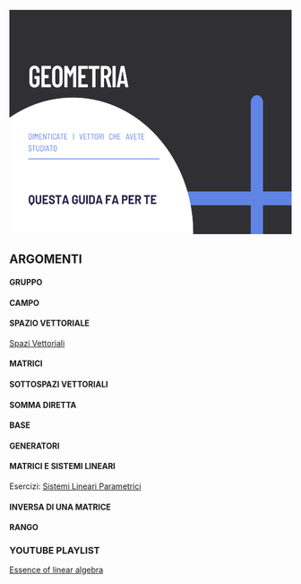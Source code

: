<p align="center">
<img height="400" weight="700" style="align:center" src="https://github.com/fralabi/images/blob/main/GEOMETRIA.png">
</p>

## ARGOMENTI
#### GRUPPO
#### CAMPO
#### SPAZIO VETTORIALE
[Spazi Vettoriali](https://github.com/fralabi/Computer_Engineering/blob/main/Primo_Anno/GEOMETRIA/Spazi%20Vettoriali.pdf)
#### MATRICI
#### SOTTOSPAZI VETTORIALI
#### SOMMA DIRETTA
#### BASE
#### GENERATORI 
#### MATRICI E SISTEMI LINEARI
Esercizi: [Sistemi Lineari Parametrici](https://github.com/fralabi/Computer_Engineering/blob/main/Primo_Anno/GEOMETRIA/Esercizi%20Sistemi%20Lineari%20Parametrici.pdf) <br>
#### INVERSA DI UNA MATRICE
#### RANGO

### YOUTUBE PLAYLIST 
[Essence of linear algebra](https://www.youtube.com/playlist?list=PLZHQObOWTQDPD3MizzM2xVFitgF8hE_ab)
